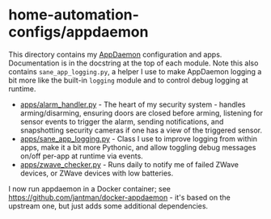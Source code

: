 # home-automation-configs/appdaemon

This directory contains my [AppDaemon](http://appdaemon.readthedocs.io/en/latest/) configuration and apps. Documentation is in the docstring at the top of each module. Note this also contains ``sane_app_logging.py``, a helper I use to make AppDaemon logging a bit more like the built-in ``logging`` module and to control debug logging at runtime.

* [apps/alarm_handler.py](apps/alarm_handler.py) - The heart of my security system - handles arming/disarming, ensuring doors are closed before arming, listening for sensor events to trigger the alarm, sending notifications, and snapshotting security cameras if one has a view of the triggered sensor.
* [apps/sane_app_logging.py](apps/sane_app_logging.py) - Class I use to improve logging from within apps, make it a bit more Pythonic, and allow toggling debug messages on/off per-app at runtime via events.
* [apps/zwave_checker.py](apps/zwave_checker.py) - Runs daily to notify me of failed ZWave devices, or ZWave devices with low batteries.

I now run appdaemon in a Docker container; see https://github.com/jantman/docker-appdaemon - it's based on the upstream one, but just adds some additional dependencies.
